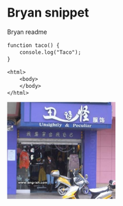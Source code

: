 # Bryan snippet
Bryan readme

```
function taco() {
    console.log("Taco");
}
```
```
<html>
    <body>
    </body>
</html>
```
<img src="file013.jpg" height="" width="50%"/>

  